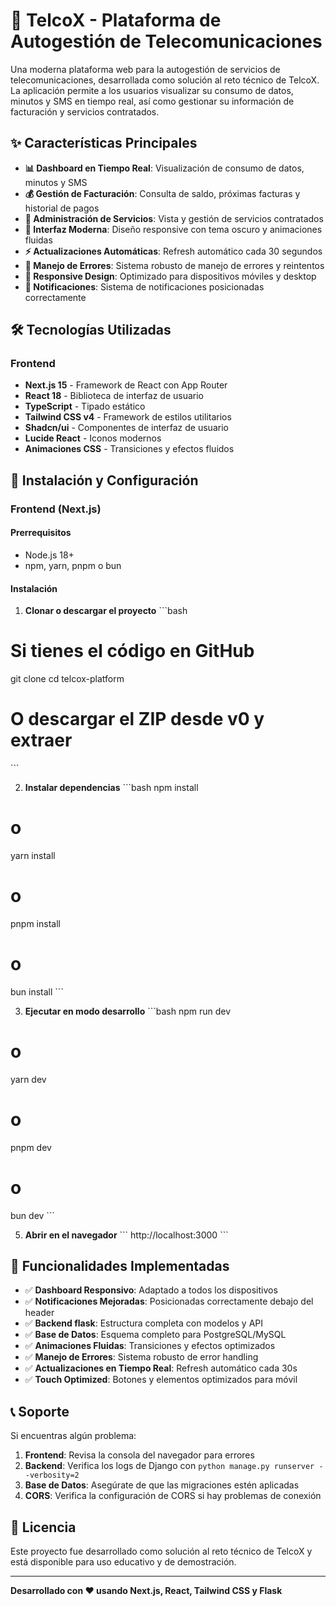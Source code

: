 # 🚀 TelcoX - Plataforma de Autogestión de Telecomunicaciones

Una moderna plataforma web para la autogestión de servicios de telecomunicaciones, desarrollada como solución al reto técnico de TelcoX. La aplicación permite a los usuarios visualizar su consumo de datos, minutos y SMS en tiempo real, así como gestionar su información de facturación y servicios contratados.

## ✨ Características Principales

- **📊 Dashboard en Tiempo Real**: Visualización de consumo de datos, minutos y SMS
- **💰 Gestión de Facturación**: Consulta de saldo, próximas facturas y historial de pagos
- **🔧 Administración de Servicios**: Vista y gestión de servicios contratados
- **🎨 Interfaz Moderna**: Diseño responsive con tema oscuro y animaciones fluidas
- **⚡ Actualizaciones Automáticas**: Refresh automático cada 30 segundos
- **🔄 Manejo de Errores**: Sistema robusto de manejo de errores y reintentos
- **📱 Responsive Design**: Optimizado para dispositivos móviles y desktop
- **🔔 Notificaciones**: Sistema de notificaciones posicionadas correctamente

## 🛠️ Tecnologías Utilizadas

### Frontend
- **Next.js 15** - Framework de React con App Router
- **React 18** - Biblioteca de interfaz de usuario
- **TypeScript** - Tipado estático
- **Tailwind CSS v4** - Framework de estilos utilitarios
- **Shadcn/ui** - Componentes de interfaz de usuario
- **Lucide React** - Iconos modernos
- **Animaciones CSS** - Transiciones y efectos fluidos



## 🚀 Instalación y Configuración

### Frontend (Next.js)

#### Prerrequisitos
- Node.js 18+ 
- npm, yarn, pnpm o bun

#### Instalación

1. **Clonar o descargar el proyecto**
\`\`\`bash
# Si tienes el código en GitHub
git clone <repository-url>
cd telcox-platform

# O descargar el ZIP desde v0 y extraer
\`\`\`

2. **Instalar dependencias**
\`\`\`bash
npm install
# o
yarn install
# o
pnpm install
# o
bun install
\`\`\`



3. **Ejecutar en modo desarrollo**
\`\`\`bash
npm run dev
# o
yarn dev
# o
pnpm dev
# o
bun dev
\`\`\`

5. **Abrir en el navegador**
\`\`\`
http://localhost:3000
\`\`\`

## 📱 Funcionalidades Implementadas

- ✅ **Dashboard Responsivo**: Adaptado a todos los dispositivos
- ✅ **Notificaciones Mejoradas**: Posicionadas correctamente debajo del header
- ✅ **Backend flask**: Estructura completa con modelos y API
- ✅ **Base de Datos**: Esquema completo para PostgreSQL/MySQL
- ✅ **Animaciones Fluidas**: Transiciones y efectos optimizados
- ✅ **Manejo de Errores**: Sistema robusto de error handling
- ✅ **Actualizaciones en Tiempo Real**: Refresh automático cada 30s
- ✅ **Touch Optimized**: Botones y elementos optimizados para móvil

## 📞 Soporte

Si encuentras algún problema:

1. **Frontend**: Revisa la consola del navegador para errores
2. **Backend**: Verifica los logs de Django con `python manage.py runserver --verbosity=2`
3. **Base de Datos**: Asegúrate de que las migraciones estén aplicadas
4. **CORS**: Verifica la configuración de CORS si hay problemas de conexión

## 📄 Licencia

Este proyecto fue desarrollado como solución al reto técnico de TelcoX y está disponible para uso educativo y de demostración.

---

**Desarrollado con ❤️ usando Next.js, React, Tailwind CSS y Flask**
